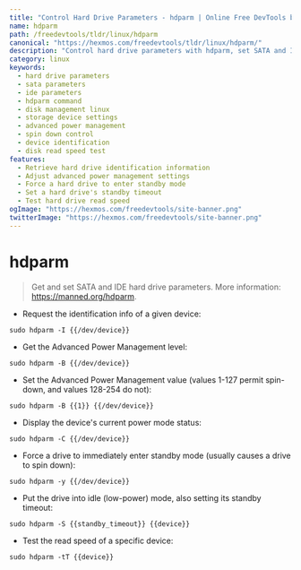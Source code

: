 ```yaml
---
title: "Control Hard Drive Parameters - hdparm | Online Free DevTools by Hexmos"
name: hdparm
path: /freedevtools/tldr/linux/hdparm
canonical: "https://hexmos.com/freedevtools/tldr/linux/hdparm/"
description: "Control hard drive parameters with hdparm, set SATA and IDE drive settings for power management and performance tuning. Free online tool, no registration required."
category: linux
keywords:
  - hard drive parameters
  - sata parameters
  - ide parameters
  - hdparm command
  - disk management linux
  - storage device settings
  - advanced power management
  - spin down control
  - device identification
  - disk read speed test
features:
  - Retrieve hard drive identification information
  - Adjust advanced power management settings
  - Force a hard drive to enter standby mode
  - Set a hard drive's standby timeout
  - Test hard drive read speed
ogImage: "https://hexmos.com/freedevtools/site-banner.png"
twitterImage: "https://hexmos.com/freedevtools/site-banner.png"
---
```


# hdparm

> Get and set SATA and IDE hard drive parameters.
> More information: <https://manned.org/hdparm>.

- Request the identification info of a given device:

`sudo hdparm -I {{/dev/device}}`

- Get the Advanced Power Management level:

`sudo hdparm -B {{/dev/device}}`

- Set the Advanced Power Management value (values 1-127 permit spin-down, and values 128-254 do not):

`sudo hdparm -B {{1}} {{/dev/device}}`

- Display the device's current power mode status:

`sudo hdparm -C {{/dev/device}}`

- Force a drive to immediately enter standby mode (usually causes a drive to spin down):

`sudo hdparm -y {{/dev/device}}`

- Put the drive into idle (low-power) mode, also setting its standby timeout:

`sudo hdparm -S {{standby_timeout}} {{device}}`

- Test the read speed of a specific device:

`sudo hdparm -tT {{device}}`
